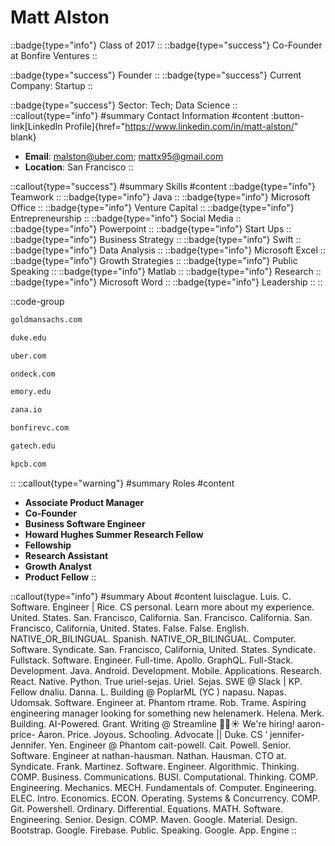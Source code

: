 # Matt Alston
::badge{type="info"}
Class of 2017
::
::badge{type="success"}
Co-Founder at Bonfire Ventures
::

::badge{type="success"}
Founder
::
::badge{type="success"}
Current Company: Startup
::

::badge{type="success"}
Sector: Tech; Data Science
::
::callout{type="info"}
#summary
Contact Information
#content
:button-link[LinkedIn Profile]{href="https://www.linkedin.com/in/matt-alston/" blank}
- **Email**: malston@uber.com; mattx95@gmail.com
- **Location**: San Francisco
::

::callout{type="success"}
#summary
Skills
#content
::badge{type="info"}
Teamwork
::
::badge{type="info"}
Java
::
::badge{type="info"}
Microsoft Office
::
::badge{type="info"}
Venture Capital
::
::badge{type="info"}
Entrepreneurship
::
::badge{type="info"}
Social Media
::
::badge{type="info"}
Powerpoint
::
::badge{type="info"}
Start Ups
::
::badge{type="info"}
Business Strategy
::
::badge{type="info"}
Swift
::
::badge{type="info"}
Data Analysis
::
::badge{type="info"}
Microsoft Excel
::
::badge{type="info"}
Growth Strategies
::
::badge{type="info"}
Public Speaking
::
::badge{type="info"}
Matlab
::
::badge{type="info"}
Research
::
::badge{type="info"}
Microsoft Word
::
::badge{type="info"}
Leadership
::
::

::code-group
```bash [Goldman Sachs]
goldmansachs.com
```
```bash [Duke University]
duke.edu
```
```bash [Uber]
uber.com
```
```bash [OnDeck]
ondeck.com
```
```bash [Emory University]
emory.edu
```
```bash [Zana]
zana.io
```
```bash [Bonfire Ventures]
bonfirevc.com
```
```bash [Georgia Tech]
gatech.edu
```
```bash [Kleiner Perkins Caufield & Byers]
kpcb.com
```
::
::callout{type="warning"}
#summary
Roles
#content
- **Associate Product Manager**
- **Co-Founder**
- **Business Software Engineer**
- **Howard Hughes Summer Research Fellow**
- **Fellowship**
- **Research Assistant**
- **Growth Analyst**
- **Product Fellow**
::

::callout{type="info"}
#summary
About
#content
luisclague. Luis. C. Software. Engineer | Rice. CS personal. Learn more about my experience. United. States. San. Francisco, California. San. Francisco. California. San. Francisco, California, United. States. False. False. English. NATIVE_OR_BILINGUAL. Spanish. NATIVE_OR_BILINGUAL. Computer. Software. Syndicate. San. Francisco, California, United. States. Syndicate. Fullstack. Software. Engineer. Full-time. Apollo. GraphQL. Full-Stack. Development. Java. Android. Development. Mobile. Applications. Research. React. Native. Python. True uriel-sejas. Uriel. Sejas. SWE @ Slack | KP. Fellow dnaliu. Danna. L. Building @ PoplarML (YC ) napasu. Napas. Udomsak. Software. Engineer at. Phantom rtrame. Rob. Trame. Aspiring engineering manager looking for something new helenamerk. Helena. Merk. Building. AI-Powered. Grant. Writing @ Streamline 🌵🌈☀️ We're hiring! aaron-price- Aaron. Price. Joyous. Schooling. Advocate || Duke. CS ‘ jennifer- Jennifer. Yen. Engineer @ Phantom cait-powell. Cait. Powell. Senior. Software. Engineer at nathan-hausman. Nathan. Hausman. CTO at. Syndicate. Frank. Martinez. Software. Engineer. Algorithmic. Thinking. COMP. Business. Communications. BUSI. Computational. Thinking. COMP. Engineering. Mechanics. MECH. Fundamentals of. Computer. Engineering. ELEC. Intro. Economics. ECON. Operating. Systems & Concurrency. COMP. Git. Powershell. Ordinary. Differential. Equations. MATH. Software. Engineering. Senior. Design. COMP. Maven. Google. Material. Design. Bootstrap. Google. Firebase. Public. Speaking. Google. App. Engine
::
